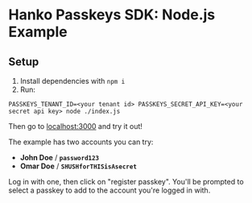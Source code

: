 # Hanko Passkeys SDK: Node.js Example

## Setup

1. Install dependencies with `npm i`
2. Run:

```
PASSKEYS_TENANT_ID=<your tenant id> PASSKEYS_SECRET_API_KEY=<your secret api key> node ./index.js
```

Then go to [localhost:3000](http://localhost:3000) and try it out!

The example has two accounts you can try:

-   **John Doe** / **`password123`**
-   **Omar Doe** / **`SHUSHforTHISisAsecret`**

Log in with one, then click on "register passkey". You'll be prompted to select a passkey to add to the account you're logged in with.

